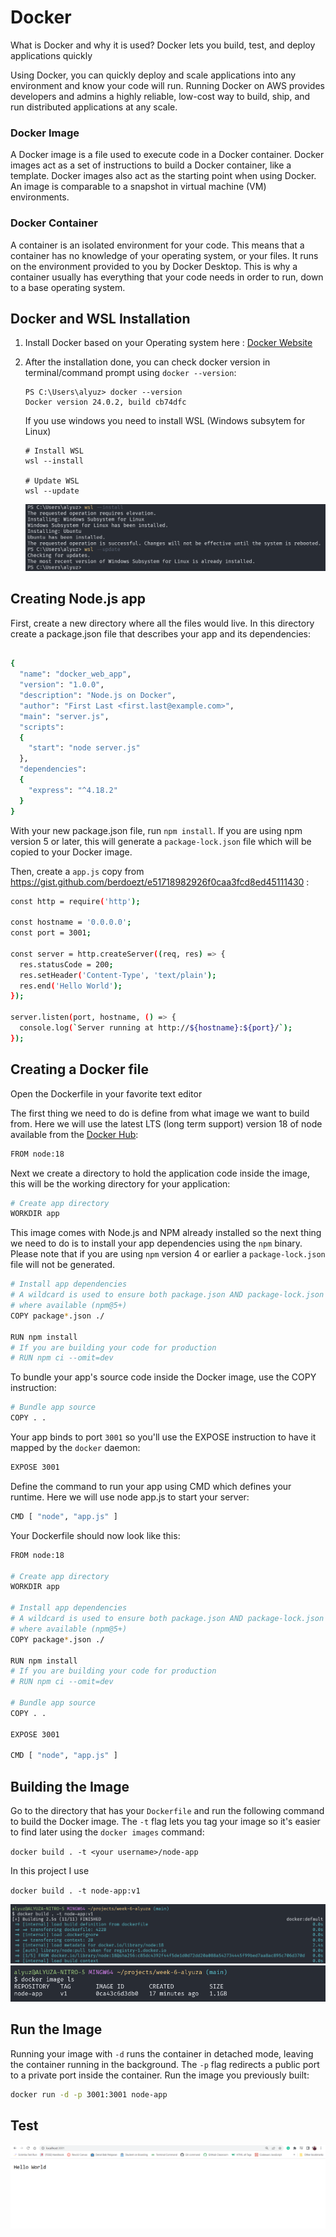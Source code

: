 <!-- [![Review Assignment Due Date](https://classroom.github.com/assets/deadline-readme-button-24ddc0f5d75046c5622901739e7c5dd533143b0c8e959d652212380cedb1ea36.svg)](https://classroom.github.com/a/nj7iw4Wb) -->
# Docker
What is Docker and why it is used?
Docker lets you build, test, and deploy applications quickly

Using Docker, you can quickly deploy and scale applications into any environment and know your code will run. Running Docker on AWS provides developers and admins a highly reliable, low-cost way to build, ship, and run distributed applications at any scale.

### Docker Image
A Docker image is a file used to execute code in a Docker container. Docker images act as a set of instructions to build a Docker container, like a template. Docker images also act as the starting point when using Docker. An image is comparable to a snapshot in virtual machine (VM) environments.

### Docker Container
A container is an isolated environment for your code. This means that a container has no knowledge of your operating system, or your files. It runs on the environment provided to you by Docker Desktop. This is why a container usually has everything that your code needs in order to run, down to a base operating system.

## Docker and WSL Installation
1. Install Docker based on your Operating system here : [Docker Website](https://www.docker.com/)
2. After the installation done, you can check docker version in terminal/command prompt using `docker --version`:
    ```
    PS C:\Users\alyuz> docker --version
    Docker version 24.0.2, build cb74dfc
    ```

    If you use windows you need to install WSL (Windows subsytem for Linux)
    ```
    # Install WSL
    wsl --install

    # Update WSL
    wsl --update
    ```
    <img alt="WSL Installation" src="img/ss1.png">

## Creating Node.js app
First, create a new directory where all the files would live. In this directory create a package.json file that describes your app and its dependencies:
```bash
  
{
  "name": "docker_web_app",
  "version": "1.0.0",
  "description": "Node.js on Docker",
  "author": "First Last <first.last@example.com>",
  "main": "server.js",
  "scripts":
  {
    "start": "node server.js"
  },
  "dependencies":
  {
    "express": "^4.18.2"
  }
}

```
With your new package.json file, run `npm install`. If you are using npm version 5 or later, this will generate a `package-lock.json` file which will be copied to your Docker image.

Then, create a `app.js` copy from https://gist.github.com/berdoezt/e51718982926f0caa3fcd8ed45111430 :

```bash
const http = require('http');

const hostname = '0.0.0.0';
const port = 3001;

const server = http.createServer((req, res) => {
  res.statusCode = 200;
  res.setHeader('Content-Type', 'text/plain');
  res.end('Hello World');
});

server.listen(port, hostname, () => {
  console.log(`Server running at http://${hostname}:${port}/`);
});
```
## Creating a Docker file
Open the Dockerfile in your favorite text editor

The first thing we need to do is define from what image we want to build from. Here we will use the latest LTS (long term support) version 18 of node available from the [Docker Hub](https://hub.docker.com/_/node):
```bash
FROM node:18
```
Next we create a directory to hold the application code inside the image, this will be the working directory for your application:

```bash
# Create app directory
WORKDIR app
```
This image comes with Node.js and NPM already installed so the next thing we need to do is to install your app dependencies using the `npm` binary. Please note that if you are using `npm` version 4 or earlier a `package-lock.json` file will not be generated.


```bash
# Install app dependencies
# A wildcard is used to ensure both package.json AND package-lock.json are copied
# where available (npm@5+)
COPY package*.json ./

RUN npm install
# If you are building your code for production
# RUN npm ci --omit=dev
```

To bundle your app's source code inside the Docker image, use the COPY instruction:

```bash
# Bundle app source
COPY . .
```

Your app binds to port `3001` so you'll use the EXPOSE instruction to have it mapped by the `docker` daemon:

```bash
EXPOSE 3001
```

Define the command to run your app using CMD which defines your runtime. Here we will use node app.js to start your server:

```bash
CMD [ "node", "app.js" ]
```
Your Dockerfile should now look like this:

```bash
FROM node:18

# Create app directory
WORKDIR app

# Install app dependencies
# A wildcard is used to ensure both package.json AND package-lock.json are copied
# where available (npm@5+)
COPY package*.json ./

RUN npm install
# If you are building your code for production
# RUN npm ci --omit=dev

# Bundle app source
COPY . .

EXPOSE 3001

CMD [ "node", "app.js" ]
```

## Building the Image
Go to the directory that has your `Dockerfile` and run the following command to build the Docker image. The `-t` flag lets you tag your image so it's easier to find later using the `docker images` command:

`docker build . -t <your username>/node-app`

In this project I use

`docker build . -t node-app:v1`

<img alt='Building image screenshoot' src='img/ss2.png'>

<img alt='Docker Image ls' src='img/ss4.png'>


## Run the Image

Running your image with `-d` runs the container in detached mode, leaving the container running in the background. The `-p` flag redirects a public port to a private port inside the container. Run the image you previously built:

```bash
docker run -d -p 3001:3001 node-app
```

## Test
<img alt='Local host 3001' src='img/ss3.png'>